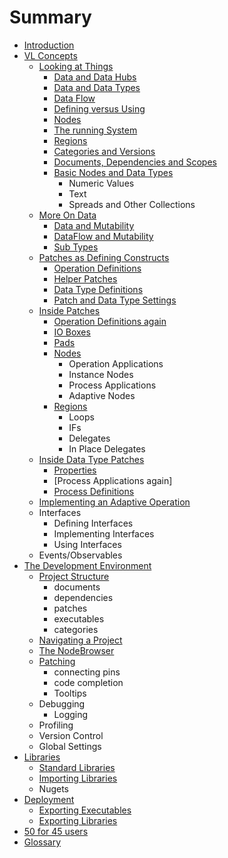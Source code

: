 # Summary

* [Introduction](README.md)
* [VL Concepts](introduction\vl\language.md)
   * [Looking at Things](introduction/vl/lookingAtThings.md)
       * [Data and Data Hubs](introduction/vl/dataHubs.md)
       * [Data and Data Types](data.md)
       * [Data Flow](dataflow.md)
       * [Defining versus Using](defAndUse.md)
       * [Nodes](lookingAtNodes.md)
       * [The running System](defaultRuntime.md) 
       * [Regions](regions.md)
       * [Categories and Versions](catAndVers.md)
       * [Documents, Dependencies and Scopes](docAndscope.md)
       * [Basic Nodes and Data Types](basictypes.md)
           * Numeric Values
           * Text
           * Spreads and Other Collections
   * [More On Data](data2.md)
       * [Data and Mutability](mut.md)
       * [DataFlow and Mutability](mut2.md)
       * [Sub Types](subtypes.md)
   * [Patches as Defining Constructs](patchDef.md)
       * [Operation Definitions](operationDef.md)
       * [Helper Patches](helperPatches.md)
       * [Data Type Definitions](dataTypeDef.md)
       * [Patch and Data Type Settings](PatchSettings.md)
   * [Inside Patches](patches.md)
       * [Operation Definitions again](operationDefs2.md)
       * [IO Boxes](constants.md)
       * [Pads](pads.md)
       * [Nodes](nodes.md)
           * Operation Applications
           * Instance Nodes
           * Process Applications
           * Adaptive Nodes
       * [Regions](regions.md)
           * Loops
           * IFs
           * Delegates
           * In Place Delegates
   * [Inside Data Type Patches](insideDataType.md)
       * [Properties](properties.md)
       * [Process Applications again]
       * [Process Definitions](processes.md)
   * [Implementing an Adaptive Operation](implAdaptive.md)
   * Interfaces
       * Defining Interfaces
       * Implementing Interfaces
       * Using Interfaces
   * Events/Observables
* [The Development Environment](gui.md)
   * [Project Structure](project_structure.md)
       * documents
       * dependencies
       * patches
       * executables
       * categories
   * [Navigating a Project](navigating_a_project.md)
   * [The NodeBrowser](the_nodebrowser.md)
   * [Patching](patching.md)
       * connecting pins
       * code completion
       * Tooltips
   * Debugging
       * Logging
   * Profiling
   * Version Control
   * Global Settings
* [Libraries](libraries.md)
   * [Standard Libraries](standard_libraries.md)
   * [Importing Libraries](importing_libraries.md)
   * Nugets
* [Deployment](deployment.md)
   * [Exporting Executables](exporting_executables.md)
   * [Exporting Libraries](exporting_libraries.md)
* [50 for 45 users](50_for_45_users.md)
* [Glossary](GLOSSARY.md)

